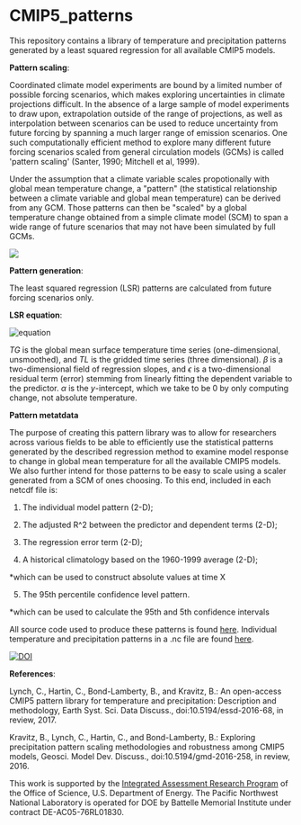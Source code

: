 
<link rel="stylesheet" href="https://cdnjs.cloudflare.com/ajax/libs/KaTeX/0.6.0/katex.min.css">

# CMIP5_patterns
This repository contains a library of temperature and precipitation patterns generated by a least squared regression for all available CMIP5 models. 

**Pattern scaling**:

Coordinated climate model experiments are bound by a limited number of possible forcing scenarios, which makes exploring uncertainties in climate projections difficult. In the absence of a large sample of model experiments to draw upon, extrapolation outside of the range of projections, as well as interpolation between scenarios can be used to reduce uncertainty from future forcing by spanning a much larger range of emission scenarios.  One such computationally efficient method to explore many different future forcing scenarios scaled from general circulation models (GCMs) is called 'pattern scaling' (Santer, 1990; Mitchell et al, 1999). 

Under the assumption that a climate variable scales propotionally with global mean temperature change, a "pattern" (the statistical relationship between a climate variable and global mean temperature) can be derived from any GCM.
Those patterns can then be "scaled" by a global temperature change obtained from a simple climate model (SCM) to span a wide range of future scenarios that may not have been simulated by full GCMs.

![](https://github.com/JGCRI/CMIP5_patterns/blob/master/IMAGES/FLOWCHART_PS.png)


**Pattern generation**:

The least squared regression (LSR) patterns are calculated from future forcing scenarios only.  


**LSR equation**:

![equation](http://latex.codecogs.com/gif.latex?TL_{MS}%20=%20\alpha_{MS}%20+%20\beta_{MS}%20*%20TG_{MS}%20+%20\epsilon_{MS})

*TG* is the global mean surface temperature time series (one-dimensional, unsmoothed), and *TL* is the gridded time series (three dimensional).  $\beta$  is a two-dimensional field of regression slopes, and $\epsilon$ is a two-dimensional residual term (error) stemming from linearly fitting the dependent variable to the predictor.  $\alpha$ is the $y$-intercept, which we take to be 0 by only computing change, not absolute temperature. 


**Pattern metatdata**

The purpose of creating this pattern library was to allow for researchers across various fields to be able to efficiently use the statistical patterns generated by the described regression method to examine model response to change in global mean temperature for all the available CMIP5 models.  We also further intend for those patterns to be easy to scale using a scaler generated from a SCM of ones choosing.  To this end, included in each netcdf file is:

1.  The individual model pattern (2-D);

2.  The adjusted R^2 between the predictor and dependent terms (2-D); 

3.  The regression error term (2-D);

4.  A historical climatology based on the 1960-1999 average (2-D); 

  *which can be used to construct absolute values at time X 

5.  The 95th percentile confidence level pattern. 

  *which can be used to calculate the 95th and 5th confidence intervals

All source code used to produce these patterns is found [here](https://github.com/JGCRI/CMIP5_patterns/tree/master/SRC). Individual temperature and precipitation patterns in a .nc file are found [here](https://github.com/JGCRI/CMIP5_patterns/tree/master/DATA).

[![DOI](https://zenodo.org/badge/DOI/10.5281/zenodo.235905.svg)](https://doi.org/10.5281/zenodo.235905)


**References**:

Lynch, C., Hartin, C., Bond-Lamberty, B., and Kravitz, B.: An open-access CMIP5 pattern library for temperature and precipitation: Description and methodology, Earth Syst. Sci. Data Discuss., doi:10.5194/essd-2016-68, in review, 2017. 

Kravitz, B., Lynch, C., Hartin, C., and Bond-Lamberty, B.: Exploring precipitation pattern scaling methodologies and robustness among CMIP5 models, Geosci. Model Dev. Discuss., doi:10.5194/gmd-2016-258, in review, 2016. 

This work is supported by the [Integrated Assessment Research Program](http://science.energy.gov/ber/research/cesd/integrated-assessment-of-global-climate-change/) of the Office of Science, U.S. Department of Energy. The Pacific Northwest National Laboratory is operated for DOE by Battelle Memorial Institute under contract DE-AC05-76RL01830.
